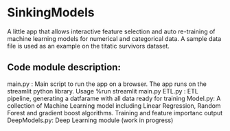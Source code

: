 # SinkingModels
A little app that allows interactive feature selection and auto re-training of machine learning models for numerical and categorical data. 
A sample data file is used as an example on the titatic survivors dataset.

## Code module description:
 main.py : Main script to run the app on a browser. The app runs on the streamlit python library. Usage %run streamlit main.py
 ETL.py : ETL pipeline, generating a datfarame with all data ready for training 
 Model.py: A collection of Machine Learning model including Linear Regression, Random Forest and gradient boost algorithms. Training and feature importanc output
 DeepModels.py: Deep Learning module (work in progress)
